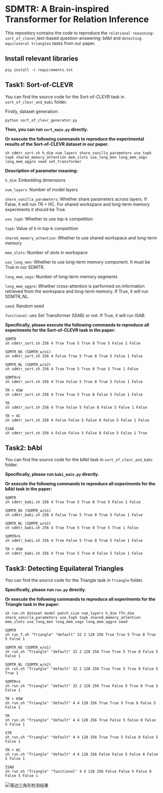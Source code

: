 # SDMTR: A Brain-inspired Transformer for Relation Inference

This repository contains the code to reproduce the `relational reasoning: sort_of_clever`,text-based question-answering: bAbI and `detecting equilateral triangles` tasks from our paper.  


## Install relevant libraries
```
pip install -r requirements.txt 
```
## Task1: Sort-of-CLEVR
You can find the source code for the Sort-of-CLEVR task in `sort_of_clevr_and_babi` folder.

Firstly, dataset generation:
```
python sort_of_clevr_generator.py
```
**Then, you can run `sort_main.py` directly.**

**Or execute the following commands to reproduce the experimental results of the Sort-of-CLEVR dataset in our paper.**
```
sh sdmtr_sort.sh h_dim num_layers share_vanilla_parameters use_topk topk shared_memory_attention mem_slots use_long_men long_mem_segs long_mem_aggre seed set_transformer
```
**Description of parameter meaning:**

`h_dim`: Embedding dimensions

`num_layers`: Number of model layers

`share_vanilla_parameters`: Whether share parameters across layers. If False, it will run TR + HC. For shared workspace and long-term memory experiments it should be True.

`use_topk`: Whether to use top-k competition

`topk`: Value of k in top-k competition

`shared_memory_attention`: Whether to use shared workspace and long-term memory

`mem_slots`: Number of slots in workspace

`use_long_men`: Whether to use long-term memory component. It must be True in our SDMTR.

`long_mem_segs`: Number of long-term memory segments

`long_mem_aggre`: Whether cross-attention is performed on information retrieved from the workspace and long-term memory. If True, it will run SDMTR_NL.

`seed`: Random seed

`functional`: ues Set Transformer (ISAB) or not. If True, it will run ISAB.

**Specifically, please execute the following commands to reproduce all experiments for the Sort-of-CLEVR task in the paper:**

```
SDMTR
sh sdmtr_sort.sh 256 4 True True 5 True 8 True 5 False 1 False

SDMTR_NS (SDMTR_w/o1)
sh sdmtr_sort.sh 256 4 False True 5 True 8 True 5 False 1 False

SDMTR_NL (SDMTR_w/o2)
sh sdmtr_sort.sh 256 4 True True 5 True 8 True 5 True 1 False

SDMTR+S
sh sdmtr_sort.sh 256 4 True False 5 True 8 True 5 False 1 False

TR + HSW
sh sdmtr_sort.sh 256 4 True True 5 True 8 False 5 False 1 False

TR
sh sdmtr_sort.sh 256 4 True False 5 False 8 False 5 False 1 False

TR + HC
sh sdmtr_sort.sh 256 4 False False 5 False 8 False 5 False 1 False

ISAB
sh sdmtr_sort.sh 256 4 False False 5 False 8 False 5 False 1 True

```
[comment]: <> (**Results**)

[comment]: <> (![sort一元结果]&#40;./sort_of_clevr_and_babi/result_pic/Unary_Accuracy.png&#41;)

[comment]: <> (![sort二元结果]&#40;./sort_of_clevr_and_babi/result_pic/Binary_Accuracy.png&#41;)

[comment]: <> (![sort三元结果]&#40;./sort_of_clevr_and_babi/result_pic/Ternary_Accuracy.png&#41;)

## Task2: bAbI
You can find the source code for the bAbI task in `sort_of_clevr_and_babi` folder.

**Specifically, please run `babi_main.py` directly.**

**Or execute the following commands to reproduce all experiments for the bAbI task in the paper:**

```
SDMTR
sh sdmtr_babi.sh 256 4 True True 5 True 8 True 5 False 1 False

SDMTR_NS (SDMTR_w/o1)
sh sdmtr_babi.sh 256 4 False True 5 True 8 True 5 False 1 False

SDMTR_NL (SDMTR_w/o2)
sh sdmtr_babi.sh 256 4 True True 5 True 8 True 5 True 1 False

SDMTR+S
sh sdmtr_babi.sh 256 4 True False 5 True 8 True 5 False 1 False

TR + HSW
sh sdmtr_babi.sh 256 4 True True 5 True 8 False 5 False 1 False
```

## Task3: Detecting Equilateral Triangles 
You can find the source code for the Triangle task in `Triangle` folder.

**Specifically, please run `run.py` directly.**

**Or execute the following commands to reproduce all experiments for the Triangle task in the paper:**

```
sh run.sh dataset model patch_size num_layers h_dim ffn_dim share_vanilla_parameters use_topk topk shared_memory_attention mem_slots use_long_men long_mem_segs long_mem_aggre seed
```

```
SDMTR
sh run_T.sh "Triangle" "default" 32 2 128 256 True True 5 True 8 True 5 False 1

SDMTR_NS (SDMTR_w/o1)
sh run.sh "Triangle" "default" 32 2 128 256 True True 5 True 8 False 5 False 1

SDMTR_NL (SDMTR_w/o2)
sh run.sh "Triangle" "default" 32 2 128 256 True True 5 True 8 False 5 True 1

SDMTR+S
sh run.sh "Triangle" "default" 32 2 128 256 True False 5 True 8 True 5 False 1

TR + HSW
sh run.sh "Triangle" "default" 4 4 128 256 True True 5 True 8 False 5 False 1

TR
sh run.sh "Triangle" "default" 4 4 128 256 True False 5 False 8 False 5 False 1

STR
sh run.sh "Triangle" "default" 4 4 128 256 True True 5 False 8 False 5 False 1

TR + HC
sh run.sh "Triangle" "default" 4 4 128 256 False False 5 False 8 False 5 False 1

ISAB
sh run.sh "Triangle" "functional" 4 4 128 256 False False 5 False 8 False 5 False 1
```
![等边三角形检测结果](./Triangle/Triangles.png)
